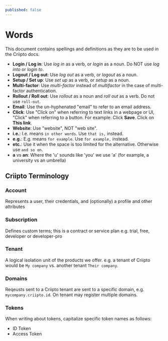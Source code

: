 ```yaml
---
published: false
---
```


# Words
This document contains spellings and definitions as they are to be used in the Criipto docs.

- **Login / Log in**: Use *log in* as a verb, or *login* as a noun. Do NOT use *log into* or *login to*.
- **Logout / Log out**: Use *log out* as a verb, or *logout* as a noun.
- **Setup / Set up**: Use *set up* as a verb, or *setup* as a noun.
- **Multi-factor**: Use *multi-factor* instead of *multifactor* in the case of multi-factor authentication.
- **Rollout / Roll out**: Use *rollout* as a noun and *roll out* as a verb. Do not use `roll-out`.
- **Email**: Use the un-hyphenated "email" to refer to an email address.
- **Click**: Use "Click on" when referring to text links in a webpage or UI, "Click" when referring to a button. For example: Click **Save**. Click on **This link**.
- **Website**: Use "website", NOT "web site".
- **i.e.**: I.e. means `in other words`. Use `that is,` instead.
- **e.g.**: E.g. means `for example`. Use `for example,` instead.
- **etc.**: Use it when the space is too limited for the alternative. Otherwise use `and so on`.
- **a** vs **an**: Where the 'u' sounds like 'you' we use 'a' (for example, a university vs an umbrella)

## Criipto Terminology

### Account

Represents a user, their credentials, and (optionally) a profile and other attributes


### Subscription

Defines custom terms; this is a contract or service plan e.g. trial, free, developer or developer-pro

### Tenant

A logical isolation unit of the products we offer. e.g. a tenant of Criipto would be `My company` vs. another tenant `Their company`.

### Domains

Reqeusts sent to a Criipto tenant are sent to a specific domain, e.g. `mycompany.criipto.id`. On tenant may register multiple domains.

### Tokens

When writing about tokens, capitalize specific token names as follows:

* ID Token
* Access Token
